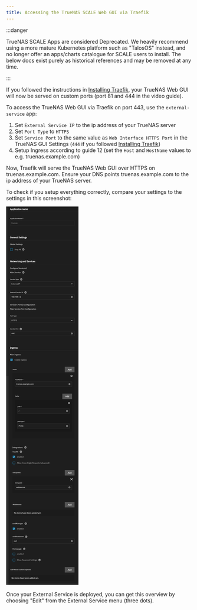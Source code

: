 ```yaml
---
title: Accessing the TrueNAS SCALE Web GUI via Traefik
---
```


:::danger

TrueNAS SCALE Apps are considered Deprecated. We heavily recommend using a more mature Kubernetes platform such as "TalosOS" instead, and no longer offer an apps/charts catalogue for SCALE users to install. The below docs exist purely as historical references and may be removed at any time.

:::

If you followed the instructions in [Installing Traefik](/charts/premium/traefik/how-to), your TrueNAS Web GUI will now be served on custom ports (port 81 and 444 in the video guide).

To access the TrueNAS Web GUI via Traefik on port 443, use the `external-service` app:

1. Set `External Service IP` to the ip address of your TrueNAS server
2. Set `Port Type` to `HTTPS`
3. Set `Service Port` to the same value as `Web Interface HTTPS Port` in the TrueNAS GUI Settings (`444` if you followed [Installing Traefik](/charts/premium/traefik/how-to))
4. Setup Ingress according to guide 12 (set the `Host` and `HostName` values to e.g. truenas.example.com)

Now, Traefik will serve the TrueNAS Web GUI over HTTPS on truenas.example.com. Ensure your DNS points truenas.example.com to the ip address of your TrueNAS server.

To check if you setup everything correctly, compare your settings to the settings in this screenshot:

![Screenshot with External Service settings overview](./img/truenas-web-gui-via-traefik-screenshot.png)

Once your External Service is deployed, you can get this overview by choosing "Edit" from the External Service menu (three dots).
